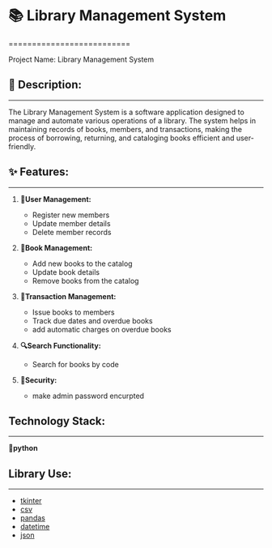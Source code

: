 # 📚 Library Management System
==========================

Project Name: Library Management System

## 📜 Description:
-------------
The Library Management System is a software application designed to manage and automate various operations of a library. The system helps in maintaining records of books, members, and transactions, making the process of borrowing, returning, and cataloging books efficient and user-friendly.

## ✨ Features:
---------
1. **👤User Management:**
   - Register new members
   - Update member details
   - Delete member records

2. **📖Book Management:**
   - Add new books to the catalog
   - Update book details
   - Remove books from the catalog

3. **👜Transaction Management:**
   - Issue books to members
   - Track due dates and overdue books
   - add automatic charges on overdue books

4. **🔍Search Functionality:**
   - Search for books by code

7. **🔐Security:**
   - make admin password encurpted

## Technology Stack:
-----------------
**🐍python**

## Library Use:
-----------------
- [tkinter](#tkinter)
- [csv](#CSV)
- [pandas](#pandas)
- [datetime](#datetime)
- [json](#json)
